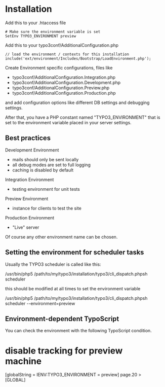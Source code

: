 Installation
============


Add this to your .htaccess file

	# Make sure the environment variable is set
	SetEnv TYPO3_ENVIRONMENT preview


Add this to your typo3conf/AdditionalConfiguration.php

	// load the environment / contexts for this installation
	include('ext/environment/Includes/Bootstrap/LoadEnvironment.php');


Create Environment specific configurations, files like

 * typo3conf/AdditionalConfiguration.Integration.php
 * typo3conf/AdditionalConfiguration.Development.php
 * typo3conf/AdditionalConfiguration.Preview.php
 * typo3conf/AdditionalConfiguration.Production.php

and add configuration options like different DB settings
and debugging settings.

After that, you have a PHP constant named "TYPO3_ENVIRONMENT" that
is set to the environment variable placed in your server settings.


Best practices
--------------

Development Environment
 * mails should only be sent locally
 * all debug modes are set to full logging
 * caching is disabled by default

Integration Environment
 * testing environment for unit tests

Preview Environment
 * instance for clients to test the site

Production Environment
 * "Live" server


Of course any other environment name can be chosen.


Setting the environment for scheduler tasks 
-------------------------------------------

Usually the TYPO3 scheduler is called like this:

/usr/bin/php5 /path/to/my/typo3/installation/typo3/cli_dispatch.phpsh scheduler

this should be modified at all times to set the environment variable

/usr/bin/php5 /path/to/my/typo3/installation/typo3/cli_dispatch.phpsh scheduler --environment=preview



Environment-dependent TypoScript
--------------------------------
You can check the environment with the following TypoScript condition.

# disable tracking for preview machine
[globalString = IENV:TYPO3_ENVIRONMENT = preview]
	page.20 >
[GLOBAL]
